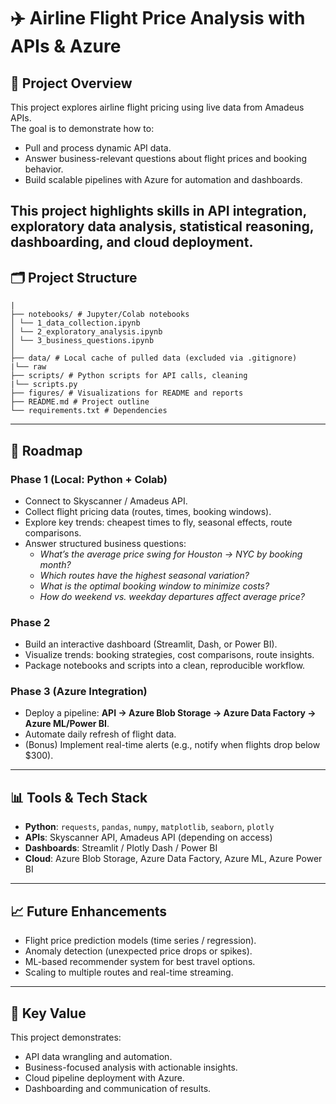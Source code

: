 # ✈️ Airline Flight Price Analysis with APIs & Azure

## 📌 Project Overview
This project explores airline flight pricing using live data from Amadeus APIs.  
The goal is to demonstrate how to:
- Pull and process dynamic API data.
- Answer business-relevant questions about flight prices and booking behavior.
- Build scalable pipelines with Azure for automation and dashboards.

This project highlights skills in **API integration, exploratory data analysis, statistical reasoning, dashboarding, and cloud deployment**.
---
## 🗂️ Project Structure

```airline-flight-prices/
|
├── notebooks/ # Jupyter/Colab notebooks
│ └── 1_data_collection.ipynb
│ └── 2_exploratory_analysis.ipynb
│ └── 3_business_questions.ipynb
│
├── data/ # Local cache of pulled data (excluded via .gitignore)
|└── raw
├── scripts/ # Python scripts for API calls, cleaning
|└── scripts.py
├── figures/ # Visualizations for README and reports
├── README.md # Project outline
└── requirements.txt # Dependencies 
```
---

## 🚀 Roadmap

### Phase 1 (Local: Python + Colab)
- Connect to Skyscanner / Amadeus API.
- Collect flight pricing data (routes, times, booking windows).
- Explore key trends: cheapest times to fly, seasonal effects, route comparisons.
- Answer structured business questions:
  - *What’s the average price swing for Houston → NYC by booking month?*
  - *Which routes have the highest seasonal variation?*
  - *What is the optimal booking window to minimize costs?*
  - *How do weekend vs. weekday departures affect average price?*

### Phase 2 
- Build an interactive dashboard (Streamlit, Dash, or Power BI).
- Visualize trends: booking strategies, cost comparisons, route insights.
- Package notebooks and scripts into a clean, reproducible workflow.

### Phase 3 (Azure Integration)
- Deploy a pipeline: **API → Azure Blob Storage → Azure Data Factory → Azure ML/Power BI**.
- Automate daily refresh of flight data.
- (Bonus) Implement real-time alerts (e.g., notify when flights drop below $300).

---

## 📊 Tools & Tech Stack
- **Python**: `requests`, `pandas`, `numpy`, `matplotlib`, `seaborn`, `plotly`
- **APIs**: Skyscanner API, Amadeus API (depending on access)
- **Dashboards**: Streamlit / Plotly Dash / Power BI
- **Cloud**: Azure Blob Storage, Azure Data Factory, Azure ML, Azure Power BI

---

## 📈 Future Enhancements
- Flight price prediction models (time series / regression).
- Anomaly detection (unexpected price drops or spikes).
- ML-based recommender system for best travel options.
- Scaling to multiple routes and real-time streaming.

---

## 🔑 Key Value
This project demonstrates:
- API data wrangling and automation.
- Business-focused analysis with actionable insights.
- Cloud pipeline deployment with Azure.
- Dashboarding and communication of results.

